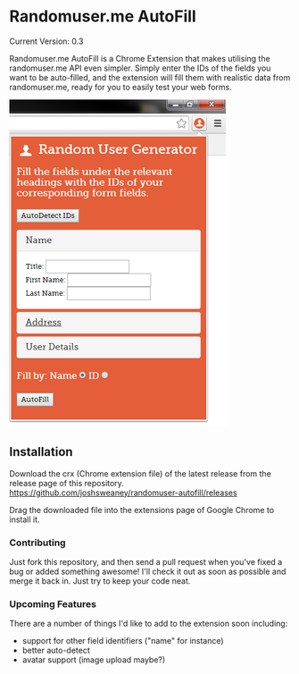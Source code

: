 Randomuser.me AutoFill
======================
Current Version: 0.3

Randomuser.me AutoFill is a Chrome Extension that makes utilising the randomuser.me API even simpler. Simply enter the IDs of the fields you want to be auto-filled, and the extension will fill them with realistic data from randomuser.me, ready for you to easily test your web forms.

![Screenshot](https://raw.githubusercontent.com/joshsweaney/randomuser-autofill/master/screenshot.png?raw=true)

Installation
------------

Download the crx (Chrome extension file) of the latest release from the release page of this repository.
https://github.com/joshsweaney/randomuser-autofill/releases

Drag the downloaded file into the extensions page of Google Chrome to install it.

### Contributing
Just fork this repository, and then send a pull request when you've fixed a bug or added something awesome! I'll check it out as soon as possible and merge it back in. Just try to keep your code neat.

### Upcoming Features
There are a number of things I'd like to add to the extension soon including:
* support for other field identifiers ("name" for instance)
* better auto-detect
* avatar support (image upload maybe?)